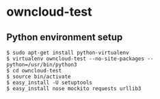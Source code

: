 # owncloud-test

## Python environment setup

    $ sudo apt-get install python-virtualenv
    $ virtualenv owncloud-test --no-site-packages --python=/usr/bin/python3
    $ cd owncloud-test
    $ source bin/activate
    $ easy_install -U setuptools
    $ easy_install nose mockito requests urllib3
